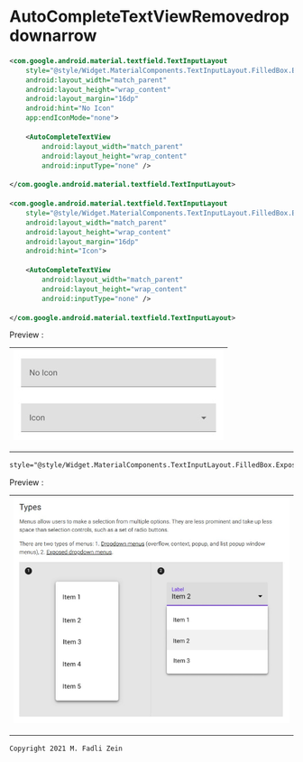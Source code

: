 # AutoCompleteTextViewRemovedropdownarrow
 
```xml
<com.google.android.material.textfield.TextInputLayout
    style="@style/Widget.MaterialComponents.TextInputLayout.FilledBox.ExposedDropdownMenu"
    android:layout_width="match_parent"
    android:layout_height="wrap_content"
    android:layout_margin="16dp"
    android:hint="No Icon"
    app:endIconMode="none">

    <AutoCompleteTextView
        android:layout_width="match_parent"
        android:layout_height="wrap_content"
        android:inputType="none" />

</com.google.android.material.textfield.TextInputLayout>

<com.google.android.material.textfield.TextInputLayout
    style="@style/Widget.MaterialComponents.TextInputLayout.FilledBox.ExposedDropdownMenu"
    android:layout_width="match_parent"
    android:layout_height="wrap_content"
    android:layout_margin="16dp"
    android:hint="Icon">

    <AutoCompleteTextView
        android:layout_width="match_parent"
        android:layout_height="wrap_content"
        android:inputType="none" />

</com.google.android.material.textfield.TextInputLayout>
```

Preview :

| ![](https://github.com/gzeinnumer/AutoCompleteTextViewRemovedropdownarrow/blob/master/preview/example2.jpg) |
|:--|

---

```xml
style="@style/Widget.MaterialComponents.TextInputLayout.FilledBox.ExposedDropdownMenu"
```

Preview :

| ![](https://github.com/gzeinnumer/AutoCompleteTextViewRemovedropdownarrow/blob/master/preview/example1.jpg) |
|:--|

---

```
Copyright 2021 M. Fadli Zein
```